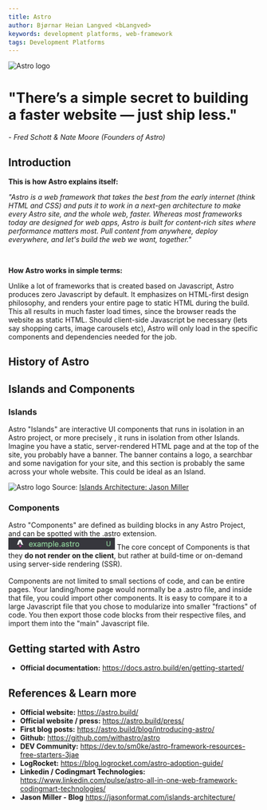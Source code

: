 ```yaml
---
title: Astro
author: Bjørnar Heian Langved <bLangved>
keywords: development platforms, web-framework
tags: Development Platforms
---
```


![Astro logo](https://cdn.buttercms.com/xrVbfdR5TBy4iTaY4xl7 "Astro logo with spacey background")

# "There’s a simple secret to building a faster website — just ship less."

_- Fred Schott & Nate Moore (Founders of Astro)_

## Introduction

**This is how Astro explains itself:**

_"Astro is a web framework that takes the best from the early internet (think HTML and CSS) and puts it to work in a next-gen architecture to make every Astro site, and the whole web, faster. Whereas most frameworks today are designed for web apps, Astro is built for content-rich sites where performance matters most. Pull content from anywhere, deploy everywhere, and let's build the web we want, together."_

<br>

**How Astro works in simple terms:**

Unlike a lot of frameworks that is created based on Javascript, Astro produces zero Javascript by default. It emphasizes on HTML-first design philosophy, and renders your entire page to static HTML during the build. This all results in much faster load times, since the browser reads the website as static HTML. Should client-side Javascript be necessary (lets say shopping carts, image carousels etc), Astro will only load in the specific components and dependencies needed for the job.

## History of Astro

## Islands and Components

### Islands

Astro "Islands" are interactive UI components that runs in isolation in an Astro project, or more precisely , it runs in isolation from other Islands. Imagine you have a static, server-rendered HTML page and at the top of the site, you probably have a banner. The banner contains a logo, a searchbar and some navigation for your site, and this section is probably the same across your whole website. This could be ideal as an Island.

![Astro logo](https://res.cloudinary.com/wedding-website/image/upload/v1596766231/islands-architecture-1.png "Astro islands")
Source: [Islands Architecture: Jason Miller](https://jasonformat.com/islands-architecture/ "Article about Astro islands")

### Components

Astro "Components" are defined as building blocks in any Astro Project, and can be spotted with the .astro extension.
![Astro extension](/static/images/astro_extension.png "Astro extension in VS Code")
The core concept of Components is that they **do not render on the client**, but rather at build-time or on-demand using server-side rendering (SSR).
<br><br>
Components are not limited to small sections of code, and can be entire pages. Your landing/home page would normally be a .astro file, and inside that file, you could import other components.
It is easy to compare it to a large Javascript file that you chose to modularize into smaller "fractions" of code. You then export those code blocks from their respective files, and import them into the "main" Javascript file.

## Getting started with Astro

- **Official documentation:** https://docs.astro.build/en/getting-started/

## References & Learn more

- **Official website:** https://astro.build/
- **Official website / press:** https://astro.build/press/
- **First blog posts:** https://astro.build/blog/introducing-astro/
- **Github:** https://github.com/withastro/astro
- **DEV Community:** https://dev.to/sm0ke/astro-framework-resources-free-starters-3jae
- **LogRocket:** https://blog.logrocket.com/astro-adoption-guide/
- **Linkedin / Codingmart Technologies:** https://www.linkedin.com/pulse/astro-all-in-one-web-framework-codingmart-technologies/
- **Jason Miller - Blog** https://jasonformat.com/islands-architecture/
